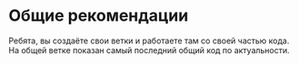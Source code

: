 # Общие рекомендации
Ребята, вы создаёте свои ветки и работаете там со своей частью кода. На общей ветке показан самый последний общий код по актуальности.

